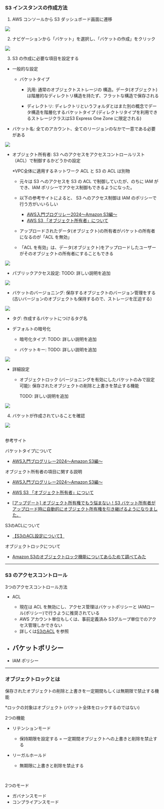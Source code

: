 ### S3 インスタンスの作成方法

1. AWS コンソールから S3 ダッシュボード画面に遷移

<img src="./img/S3-Create_1.png" />

<br>

2. ナビゲーションから「バケット」を選択し、「バケットの作成」をクリック

<img src="./img/S3-Create_2.png" />

<br>

3. S3 の作成に必要な項目を設定する

- 一般的な設定
    - バケットタイプ
        - 汎用: 通常のオブジェクトストレージの
        構造。データ(オブジェクト)は階層的なディレクトリ構造を持たず、フラットな構造で保存される

        - ディレクトリ: ディレクトリというフォルダとはまた別の概念でデータ構造を階層化するバケットタイプ (ディレクトリタイプを利用できるストレージクラスはS3 Express One Zone に限定される)

- バケット名: 全てのアカウント、全てのリージョンのなかで一意である必要がある

<img src="./img/S3-Create_3.png" />

<br>

- オブジェクト所有者: S3 へのアクセスをアクセスコントロールリスト（ACL）で制御するかどうかの設定

    *VPC全体に適用するネットワーク ACL と S3 の ACL は別物

    - 元々は S3 へのアクセスを S3 の
     ACL で制御していたが、のちに IAM ができ、IAM ポリシーでアクセス制御もできるようになった。

    - 以下の参考サイトによると、 S3 へのアクセス制御は IAM のポリシーで行う方がいいらしい
        - [AWS入門ブログリレー2024〜Amazon S3編〜](https://dev.classmethod.jp/articles/introduction-2024-amazon-s3/)
        - [AWS S3 「オブジェクト所有者」について](https://qiita.com/miriwo/items/b243a2bb8fe83dc21f53)

    - アップロードされたデータ(オブジェクト)の所有者がバケットの所有者になるのが「ACL を無効」

    - 「ACL を有効」は、データ(オブジェクト)をアップロードしたユーザーがそのオブジェクトの所有者にすることもできる

<img src="./img/S3-Create_4.png" />

<br>

- パブリックアクセス設定: TODO: 詳しい説明を追加

<img src="./img/S3-Create_5.png" />

<br>

- バケットのバージョニング: 保存するオブジェクトのバージョン管理をする (古いバージョンのオブジェクトも保持するので、ストレージを圧迫する)

<img src="./img/S3-Create_6.png" />

<br>

- タグ: 作成するバケットにつけるタグ名

- デフォルトの暗号化
    - 暗号化タイプ: TODO: 詳しい説明を追加

    - バケットキー: TODO: 詳しい説明を追加

<img src="./img/S3-Create_7.png" />

<br>

- 詳細設定
     - オブジェクトロック (バージョニングを有効にしたバケットのみで設定可能): 保存されたオブジェクトの削除と上書きを禁止する機能

        TODO: 詳しい説明を追加

<img src="./img/S3-Create_8.png" />

<br>

4. バケットが作成されていることを確認

<img src="./img/S3-Create_9.png" />

<br>
<br>

参考サイト

バケットタイプについて
- [AWS入門ブログリレー2024〜Amazon S3編〜](https://dev.classmethod.jp/articles/introduction-2024-amazon-s3/)

オブジェクト所有者の項目に関する説明
- [AWS入門ブログリレー2024〜Amazon S3編〜](https://dev.classmethod.jp/articles/introduction-2024-amazon-s3/)

- [AWS S3 「オブジェクト所有者」について](https://qiita.com/miriwo/items/b243a2bb8fe83dc21f53)

- [[アップデート] オブジェクト所有権でもう悩まない！S3 バケット所有者がアップロード時に自動的にオブジェクト所有権を引き継げるようになりました。](https://dev.classmethod.jp/articles/amazon-s3-object-ownership-enables-bucket-owners-to-automatically-assume-ownership/)

S3のACLについて
- [【S3のACL設定について】](https://qiita.com/Ueken3pei/items/d5fca5bf364e1094a089)

オブジェクトロックについて
- [Amazon S3のオブジェクトロック機能についてあらためて調べてみた](https://dev.classmethod.jp/articles/amazon-s3-object-lock-research/)

---

### S3 のアクセスコントロール

3つのアクセスコントロール方法

- ACL
    - 現在は ACL を無効にし、アクセス管理はバケットポリシーと IAMロール(ポリシー)で行うように推奨されている
    - AWS アカウント単位もしくは、事前定義済み S3グループ単位でのアクセス管理しかできない
    - 詳しくは[S3のACL](./S3_ACL.md) を参照

- バケットポリシー
    - 

- IAM ポリシー


---

### オブジェクトロックとは

保存されたオブジェクトの削除と上書きを一定期間もしくは無期限で禁止する機能

*ロックの対象はオブジェクト (バケット全体をロックするのではない)

2つの機能
- リテンションモード
    - 保持期限を設定する = 一定期間オブジェクトへの上書きと削除を禁止する

- リーガルホールド
    - 無期限に上書きと削除を禁止する

<br>

2つのモード

- ガバナンスモード
- コンプライアンスモード